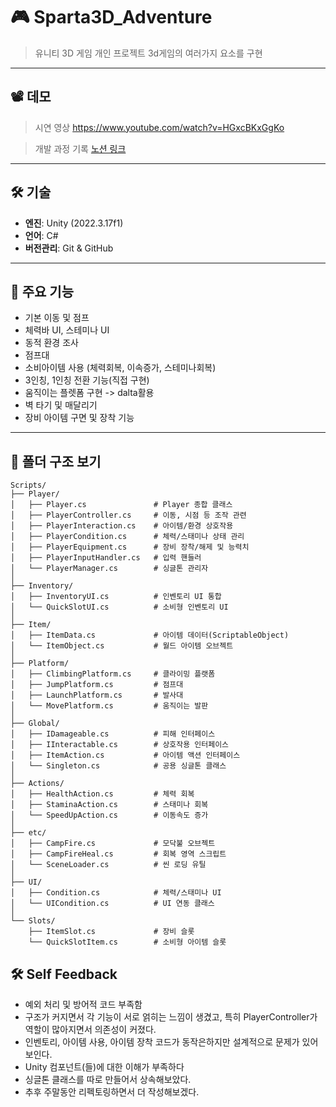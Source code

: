 # 🎮 Sparta3D_Adventure

> 유니티 3D 게임 개인 프로젝트
> 3d게임의 여러가지 요소를 구현

---

## 📽️ 데모

> 시연 영상
> https://www.youtube.com/watch?v=HGxcBKxGgKo

> 개발 과정 기록
> [노션 링크](https://www.notion.so/Sparta3D_Adventure-1f9dd79e416180d68c14f155217998b9#1fadd79e416180b291ead3d614af44eb)

---

## 🛠️ 기술 

- **엔진**: Unity (2022.3.17f1)
- **언어**: C#
- **버전관리**: Git & GitHub
---

## 🧩 주요 기능
- 기본 이동 및 점프
- 체력바 UI, 스테미나 UI
- 동적 환경 조사
- 점프대
- 소비아이템 사용 (체력회복, 이속증가, 스테미나회복)
- 3인칭, 1인칭 전환 기능(직접 구현)
- 움직이는 플렛폼 구현 -> dalta활용
- 벽 타기 및 매달리기
- 장비 아이템 구면 및 장착 기능
---

 ## 📁 폴더 구조 보기
```plaintext
Scripts/
├── Player/
│   ├── Player.cs               # Player 종합 클래스
│   ├── PlayerController.cs     # 이동, 시점 등 조작 관련
│   ├── PlayerInteraction.cs    # 아이템/환경 상호작용
│   ├── PlayerCondition.cs      # 체력/스태미나 상태 관리
│   ├── PlayerEquipment.cs      # 장비 장착/해제 및 능력치
│   ├── PlayerInputHandler.cs   # 입력 핸들러
│   └── PlayerManager.cs        # 싱글톤 관리자
│
├── Inventory/
│   ├── InventoryUI.cs          # 인벤토리 UI 통합
│   └── QuickSlotUI.cs          # 소비형 인벤토리 UI
│
├── Item/
│   ├── ItemData.cs             # 아이템 데이터(ScriptableObject)
│   └── ItemObject.cs           # 월드 아이템 오브젝트
│
├── Platform/
│   ├── ClimbingPlatform.cs     # 클라이밍 플랫폼
│   ├── JumpPlatform.cs         # 점프대
│   ├── LaunchPlatform.cs       # 발사대
│   └── MovePlatform.cs         # 움직이는 발판
│
├── Global/
│   ├── IDamageable.cs          # 피해 인터페이스
│   ├── IInteractable.cs        # 상호작용 인터페이스
│   ├── ItemAction.cs           # 아이템 액션 인터페이스
│   └── Singleton.cs            # 공용 싱글톤 클래스
│
├── Actions/
│   ├── HealthAction.cs         # 체력 회복
│   ├── StaminaAction.cs        # 스태미나 회복
│   └── SpeedUpAction.cs        # 이동속도 증가
│
├── etc/
│   ├── CampFire.cs             # 모닥불 오브젝트
│   ├── CampFireHeal.cs         # 회복 영역 스크립트
│   └── SceneLoader.cs          # 씬 로딩 유틸
│
├── UI/
│   ├── Condition.cs            # 체력/스태미나 UI
│   └── UICondition.cs          # UI 연동 클래스
│
└── Slots/
    ├── ItemSlot.cs             # 장비 슬롯
    └── QuickSlotItem.cs        # 소비형 아이템 슬롯
```



## 🛠️ Self Feedback
- 예외 처리 및 방어적 코드 부족함
- 구조가 커지면서 각 기능이 서로 얽히는 느낌이 생겼고, 특히 PlayerController가 역할이 많아지면서 의존성이 커졌다.
- 인벤토리, 아이템 사용, 아이템 장착 코드가 동작은하지만 설계적으로 문제가 있어보인다.
- Unity 컴포넌트(들)에 대한 이해가 부족하다
- 싱글톤 클래스를 따로 만들어서 상속해보았다.
- 추후 주말동안 리펙토링하면서 더 작성해보겠다.


    
